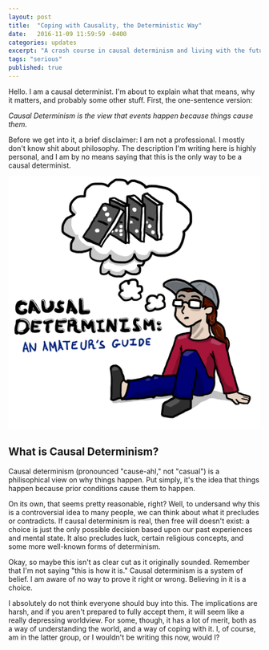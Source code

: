 ```yaml
---
layout: post
title:  "Coping with Causality, the Deterministic Way"
date:   2016-11-09 11:59:59 -0400
categories: updates
excerpt: "A crash course in causal determinism and living with the future."
tags: "serious"
published: true
---
```


Hello.  I am a causal determinist.  I'm about to explain what that means, why it matters, and probably some other stuff.  First, the one-sentence version:

<em>Causal Determinism is the view that events happen because things cause them.</em>

Before we get into it, a brief disclaimer: I am not a professional.  I mostly don't know shit about philosophy.  The description I'm writing here is highly personal, and I am by no means saying that this is the only way to be a causal determinist.

<img class="post" src="/resources/CDtitle.jpg">

<h2>What is Causal Determinism?</h2>

Causal determinism (pronounced "cause-ahl," not "casual") is a philisophical view on why things happen.  Put simply, it's the idea that things happen because prior conditions cause them to happen.

On its own, that seems pretty reasonable, right?  Well, to undersand why this is a controversial idea to many people, we can think about what it precludes or contradicts.  If causal determinism is real, then free will doesn't exist: a choice is just the only possible decision based upon our past experiences and mental state. It also precludes luck, certain religious concepts, and some more well-known forms of determinism.

Okay, so maybe this isn't as clear cut as it originally sounded.  Remember that I'm not saying "this is how it is."  Causal determinism is a system of belief.  I am aware of no way to prove it right or wrong.  Believing in it is a choice.

I absolutely do not think everyone should buy into this.  The implications are harsh, and if you aren't prepared to fully accept them, it will seem like a really depressing worldview.  For some, though, it has a lot of merit, both as a way of understanding the world, and a way of coping with it.  I, of course, am in the latter group, or I wouldn't be writing this now, would I?

<div class="subsection">
</div>